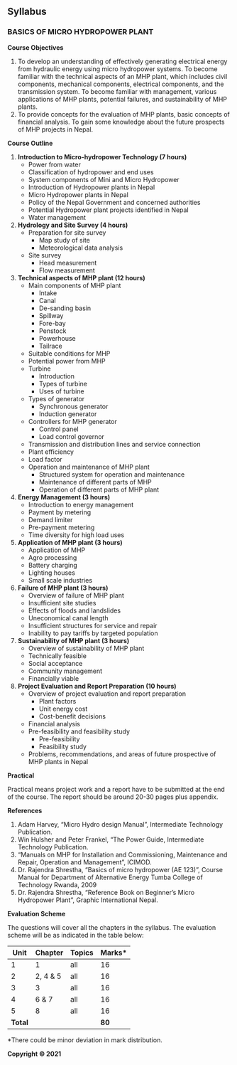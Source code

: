 ## Syllabus

### BASICS OF MICRO HYDROPOWER PLANT

**Course Objectives**

1. To develop an understanding of effectively generating electrical energy from hydraulic energy using micro hydropower systems. To become familiar with the technical aspects of an MHP plant, which includes civil components, mechanical components, electrical components, and the transmission system. To become familiar with management, various applications of MHP plants, potential failures, and sustainability of MHP plants.
2. To provide concepts for the evaluation of MHP plants, basic concepts of financial analysis. To gain some knowledge about the future prospects of MHP projects in Nepal.

**Course Outline**

1. **Introduction to Micro-hydropower Technology (7 hours)**
    * Power from water
    * Classification of hydropower and end uses
    * System components of Mini and Micro Hydropower
    * Introduction of Hydropower plants in Nepal
    * Micro Hydropower plants in Nepal
    * Policy of the Nepal Government and concerned authorities
    * Potential Hydropower plant projects identified in Nepal
    * Water management
2. **Hydrology and Site Survey (4 hours)**
    * Preparation for site survey
        * Map study of site
        * Meteorological data analysis
    * Site survey
        * Head measurement
        * Flow measurement
3. **Technical aspects of MHP plant (12 hours)**
    * Main components of MHP plant
        * Intake
        * Canal
        * De-sanding basin
        * Spillway
        * Fore-bay
        * Penstock
        * Powerhouse
        * Tailrace
    * Suitable conditions for MHP
    * Potential power from MHP
    * Turbine
        * Introduction
        * Types of turbine
        * Uses of turbine
    * Types of generator
        * Synchronous generator
        * Induction generator
    * Controllers for MHP generator
        * Control panel
        * Load control governor
    * Transmission and distribution lines and service connection
    * Plant efficiency
    * Load factor
    * Operation and maintenance of MHP plant
        * Structured system for operation and maintenance
        * Maintenance of different parts of MHP
        * Operation of different parts of MHP plant
4. **Energy Management (3 hours)**
    * Introduction to energy management
    * Payment by metering
    * Demand limiter
    * Pre-payment metering
    * Time diversity for high load uses
5. **Application of MHP plant (3 hours)**
    * Application of MHP
    * Agro processing
    * Battery charging
    * Lighting houses
    * Small scale industries
6. **Failure of MHP plant (3 hours)**
    * Overview of failure of MHP plant
    * Insufficient site studies
    * Effects of floods and landslides
    * Uneconomical canal length
    * Insufficient structures for service and repair
    * Inability to pay tariffs by targeted population
7. **Sustainability of MHP plant (3 hours)**
    * Overview of sustainability of MHP plant
    * Technically feasible
    * Social acceptance
    * Community management
    * Financially viable
8. **Project Evaluation and Report Preparation (10 hours)**
    * Overview of project evaluation and report preparation
        * Plant factors
        * Unit energy cost
        * Cost-benefit decisions
    * Financial analysis
    * Pre-feasibility and feasibility study
        * Pre-feasibility
        * Feasibility study
    * Problems, recommendations, and areas of future prospective of MHP plants in Nepal

**Practical**

Practical means project work and a report have to be submitted at the end of the course. The report should be around 20-30 pages plus appendix.

**References**

1. Adam Harvey, “Micro Hydro design Manual”, Intermediate Technology Publication.
2. Win Hulsher and Peter Frankel, “The Power Guide, Intermediate Technology Publication.
3. “Manuals on MHP for Installation and Commissioning, Maintenance and Repair, Operation and Management”, ICIMOD.
4. Dr. Rajendra Shrestha, “Basics of micro hydropower (AE 123)”, Course Manual for Department of Alternative Energy Tumba College of Technology Rwanda, 2009
5. Dr. Rajendra Shrestha, “Reference Book on Beginner’s Micro Hydropower Plant”, Graphic International Nepal.

**Evaluation Scheme**

The questions will cover all the chapters in the syllabus. The evaluation scheme will be as indicated in the table below:

| Unit | Chapter | Topics | Marks* |
|---|---|---|---|
| 1 | 1 | all | 16 |
| 2 | 2, 4 & 5 | all | 16 |
| 3 | 3 | all | 16 |
| 4 | 6 & 7 | all | 16 |
| 5 | 8 | all | 16 |
| **Total** |  |  | **80** |

*There could be minor deviation in mark distribution.

**Copyright © 2021**